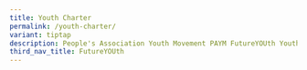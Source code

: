 ```yaml
---
title: Youth Charter
permalink: /youth-charter/
variant: tiptap
description: People's Association Youth Movement PAYM FutureYOUth Youth Charter
third_nav_title: FutureYOUth
---
```

